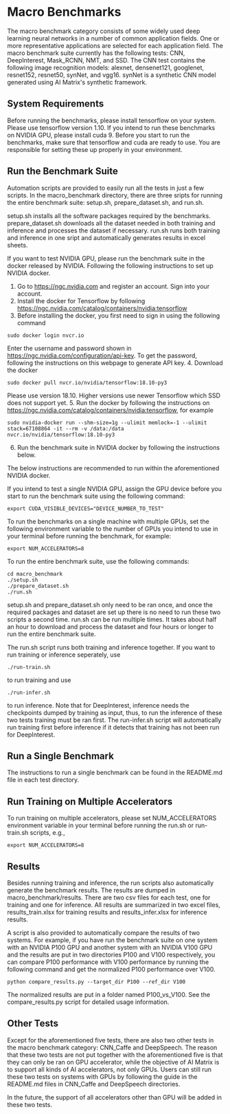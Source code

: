 # Macro Benchmarks

The macro benchmark category consists of some widely used deep learning neural networks in a number of common application fields. One or more representative applications are selected for each application field. The macro benchmark suite currently has the following tests: CNN, DeepInterest, Mask_RCNN, NMT, and SSD. The CNN test contains the following image recognition models: alexnet, densenet121, googlenet, resnet152, resnet50, synNet, and vgg16. synNet is a synthetic CNN model generated using AI Matrix's synthetic framework.

## System Requirements
Before running the benchmarks, please install tensorflow on your system. Please use tensorflow version 1.10. If you intend to run these benchmarks on NVIDIA GPU, please install cuda 9. Before you start to run the benchmarks, make sure that tensorflow and cuda are ready to use. You are responsible for setting these up properly in your environment.

## Run the Benchmark Suite
Automation scripts are provided to easily run all the tests in just a few scripts. In the macro_benchmark directory, there are three sripts for running the entire benchmark suite: setup.sh, prepare_dataset.sh, and run.sh.

setup.sh installs all the software packages required by the benchmarks.
prepare_dataset.sh downloads all the dataset needed in both training and inference and processes the dataset if necessary.
run.sh runs both training and inference in one sript and automatically generates results in excel sheets.

If you want to test NVIDIA GPU, please run the benchmark suite in the docker released by NVIDIA. Following the following instructions to set up NVIDIA docker.
1. Go to https://ngc.nvidia.com and register an account. Sign into your account.
2. Install the docker for Tensorflow by following https://ngc.nvidia.com/catalog/containers/nvidia:tensorflow
3. Before installing the docker, you first need to sign in using the following command
```
sudo docker login nvcr.io
```
Enter the username and password shown in https://ngc.nvidia.com/configuration/api-key. To get the password, following the instructions on this webpage to generate API key.
4. Download the docker
```
sudo docker pull nvcr.io/nvidia/tensorflow:18.10-py3
```
Please use version 18.10. Higher versions use newer Tensorflow which SSD does not support yet.
5. Run the docker by following the instructions on https://ngc.nvidia.com/catalog/containers/nvidia:tensorflow, for example
```
sudo nvidia-docker run --shm-size=1g --ulimit memlock=-1 --ulimit stack=67108864 -it --rm -v /data:/data nvcr.io/nvidia/tensorflow:18.10-py3
```
6. Run the benchmark suite in NVIDIA docker by following the instructions below.

The below instructions are recommended to run within the aforementioned NVIDIA docker.

If you intend to test a single NVIDIA GPU, assign the GPU device before you start to run the benchmark suite using the following command:
```
export CUDA_VISIBLE_DEVICES="DEVICE_NUMBER_TO_TEST"
```

To run the benchmarks on a single machine with multiple GPUs, set the following environment variable to the number of GPUs you intend to use in your terminal before running the benchmark, for example:
```
export NUM_ACCELERATORS=8
```

To run the entire benchmark suite, use the following commands:
```
cd macro_benchmark
./setup.sh
./prepare_dataset.sh
./run.sh
```

setup.sh and prepare_dataset.sh only need to be ran once, and once the required packages and dataset are set up there is no need to run these two scripts a second time. run.sh can be run multiple times. It takes about half an hour to download and process the dataset and four hours or longer to run the entire benchmark suite.

The run.sh script runs both training and inference together. If you want to run training or inference seperately, use
```
./run-train.sh
```
to run training and use
```
./run-infer.sh
```
to run inference. Note that for DeepInterest, inference needs the checkpoints dumped by training as input, thus, to run the inference of these two tests training must be ran first. The run-infer.sh script will automatically run training first before inference if it detects that training has not been run for DeepInterest.

## Run a Single Benchmark
The instructions to run a single benchmark can be found in the README.md file in each test directory.

## Run Training on Multiple Accelerators
To run training on multiple accelerators, please set NUM_ACCELERATORS environment variable in your terminal before running the run.sh or run-train.sh scripts, e.g.,
```
export NUM_ACCELERATORS=8
```

## Results
Besides running training and inference, the run scripts also automatically generate the benchmark results. The results are dumped in macro_benchmark/results. There are two csv files for each test, one for training and one for inference. All results are summarized in two excel files, results_train.xlsx for training results and results_infer.xlsx for inference results.

A script is also provided to automatically compare the results of two systems. For example, if you have run the benchmark suite on one system with an NVIDIA P100 GPU and another system with an NVIDIA V100 GPU and the results are put in two directories P100 and V100 respectively, you can compare P100 performance with V100 performance by running the following command and get the normalized P100 performance over V100.
```
python compare_results.py --target_dir P100 --ref_dir V100
```
The normalized results are put in a folder named P100_vs_V100. See the compare_results.py script for detailed usage information.

## Other Tests
Except for the aforementioned five tests, there are also two other tests in the macro benchmark category: CNN_Caffe and DeepSpeech. The reason that these two tests are not put together with the aforementioned five is that they can only be ran on GPU accelerator, while the objective of AI Matrix is to support all kinds of AI accelerators, not only GPUs. Users can still run these two tests on systems with GPUs by following the guide in the README.md files in CNN_Caffe and DeepSpeech directories.

In the future, the support of all accelerators other than GPU will be added in these two tests.
